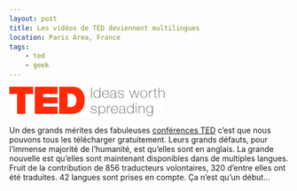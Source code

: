 ```yaml
---
layout: post
title: Les vidéos de TED deviennent multilingues
location: Paris Area, France
tags:
    - ted
    - geek
---
```


<img src="/assets/images/blog/Logos/ted_logo.gif" alt="" />  


Un des grands mérites des fabuleuses <a href="http://www.ted.com/">conférences TED</a> c’est que nous pouvons tous les télécharger gratuitement. Leurs grands défauts, pour l’immense majorité de l’humanité, est qu’elles sont en anglais. La grande nouvelle est qu’elles sont maintenant disponibles dans de multiples langues. Fruit de la contribution de 856 traducteurs volontaires, 320 d’entre elles ont été traduites. 42 langues sont prises en compte. Ça n’est qu’un début...
